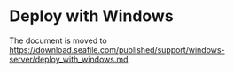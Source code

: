 # Deploy with Windows

The document is moved to https://download.seafile.com/published/support/windows-server/deploy_with_windows.md
